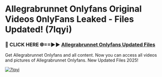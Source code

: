 # Allegrabrunnet Onlyfans Original Videos 0nlyFans Leaked - Files Updated! (7lqyi)

<h3>🔴 CLICK HERE 🌐==►► <a href="https://tinyurl.com/ehrbuxhb" rel="nofollow">Allegrabrunnet Onlyfans Updated Files</a></h3>

Get Allegrabrunnet Onlyfans and all content. Now you can access all videos and pictures of Allegrabrunnet Onlyfans. New Updated Files 2025!

[![7lqyi](https://i.imgur.com/lVYEuWS.gif)](https://tinyurl.com/ehrbuxhb)
